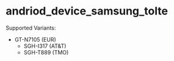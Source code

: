# andriod_device_samsung_tolte

Supported Variants:
- GT-N7105 (EUR)
  - SGH-I317 (AT&T)
  - SGH-T889 (TMO)

